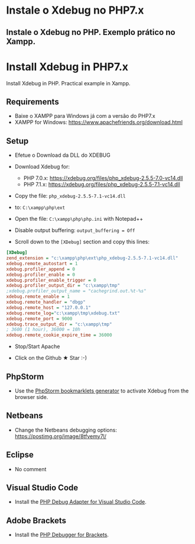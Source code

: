 # Instale o Xdebug no PHP7.x
Instale o Xdebug no PHP. Exemplo prático no Xampp.
--------------
# Install Xdebug in PHP7.x
Install Xdebug in PHP. Practical example in Xampp.

## Requirements

* Baixe o XAMPP para Windows já com a versão do PHP7.x
* XAMPP for Windows: https://www.apachefriends.org/download.html

## Setup

* Efetue o Download da DLL do XDEBUG
* Download Xdebug for:
  * PHP 7.0.x: https://xdebug.org/files/php_xdebug-2.5.5-7.0-vc14.dll
  * PHP 7.1.x: https://xdebug.org/files/php_xdebug-2.5.5-7.1-vc14.dll
  
* Copy the file: `php_xdebug-2.5.5-7.1-vc14.dll`
* to: `C:\xampp\php\ext`

* Open the file: `C:\xampp\php\php.ini` with Notepad++

* Disable output buffering: `output_buffering = Off`

* Scroll down to the `[XDebug]` section and copy this lines:

```ini
[XDebug]
zend_extension = "c:\xampp\php\ext\php_xdebug-2.5.5-7.1-vc14.dll"
xdebug.remote_autostart = 1
xdebug.profiler_append = 0
xdebug.profiler_enable = 0
xdebug.profiler_enable_trigger = 0
xdebug.profiler_output_dir = "c:\xampp\tmp"
;xdebug.profiler_output_name = "cachegrind.out.%t-%s"
xdebug.remote_enable = 1
xdebug.remote_handler = "dbgp"
xdebug.remote_host = "127.0.0.1"
xdebug.remote_log="c:\xampp\tmp\xdebug.txt"
xdebug.remote_port = 9000
xdebug.trace_output_dir = "c:\xampp\tmp"
; 3600 (1 hour), 36000 = 10h
xdebug.remote_cookie_expire_time = 36000
```

* Stop/Start Apache

* Click on the Github &#9733; Star :-)

## PhpStorm

* Use the [PhpStorm bookmarklets generator](https://www.jetbrains.com/phpstorm/marklets/) to activate Xdebug from the browser side.

## Netbeans

* Change the Netbeans debugging options: https://postimg.org/image/8tfvemy7l/

## Eclipse

* No comment

## Visual Studio Code

* Install the [PHP Debug Adapter for Visual Studio Code](https://marketplace.visualstudio.com/items?itemName=felixfbecker.php-debug).

## Adobe Brackets

* Install the [PHP Debugger for Brackets](https://github.com/spocke/php-debugger).
